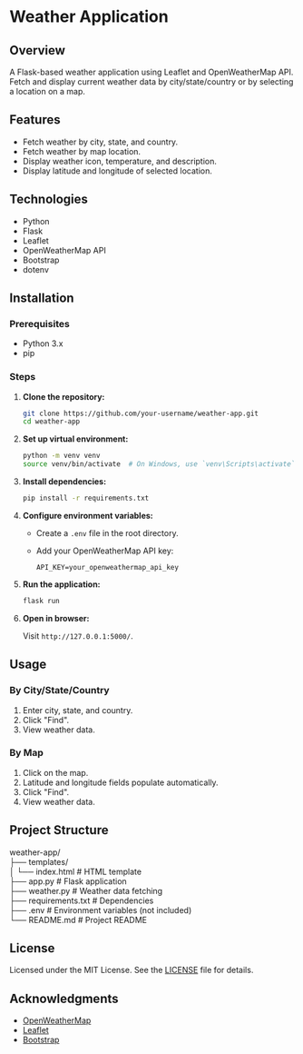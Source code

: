 # Weather Application

## Overview

A Flask-based weather application using Leaflet and OpenWeatherMap API. Fetch and display current weather data by city/state/country or by selecting a location on a map.

## Features

- Fetch weather by city, state, and country.
- Fetch weather by map location.
- Display weather icon, temperature, and description.
- Display latitude and longitude of selected location.

## Technologies

- Python
- Flask
- Leaflet
- OpenWeatherMap API
- Bootstrap
- dotenv

## Installation

### Prerequisites

- Python 3.x
- pip

### Steps

1. **Clone the repository:**

    ```bash
    git clone https://github.com/your-username/weather-app.git
    cd weather-app
    ```

2. **Set up virtual environment:**

    ```bash
    python -m venv venv
    source venv/bin/activate  # On Windows, use `venv\Scripts\activate`
    ```

3. **Install dependencies:**

    ```bash
    pip install -r requirements.txt
    ```

4. **Configure environment variables:**

    - Create a `.env` file in the root directory.
    - Add your OpenWeatherMap API key:

      ```
      API_KEY=your_openweathermap_api_key
      ```

5. **Run the application:**

    ```bash
    flask run
    ```

6. **Open in browser:**

    Visit `http://127.0.0.1:5000/`.

## Usage

### By City/State/Country

1. Enter city, state, and country.
2. Click "Find".
3. View weather data.

### By Map

1. Click on the map.
2. Latitude and longitude fields populate automatically.
3. Click "Find".
4. View weather data.

## Project Structure

weather-app/
<br>
├── templates/
<br>
│ └── index.html # HTML template
<br>
├── app.py # Flask application
<br>
├── weather.py # Weather data fetching
<br>
├── requirements.txt # Dependencies
<br>
├── .env # Environment variables (not included)
<br>
└── README.md # Project README



## License

Licensed under the MIT License. See the [LICENSE](LICENSE) file for details.

## Acknowledgments

- [OpenWeatherMap](https://openweathermap.org/)
- [Leaflet](https://leafletjs.com/)
- [Bootstrap](https://getbootstrap.com/)
